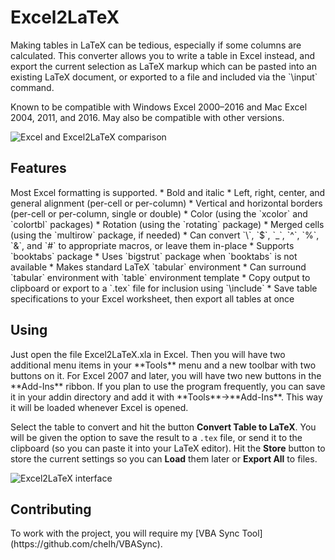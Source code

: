 <h1>Excel2LaTeX</h1>
Making tables in LaTeX can be tedious, especially if some columns are calculated.
This converter allows you to write a table in Excel instead, and export the current selection as LaTeX markup
which can be pasted into an existing LaTeX document, or exported to a file and included via the `\input` command.

Known to be compatible with Windows Excel 2000&ndash;2016 and Mac Excel 2004, 2011, and 2016.
May also be compatible with other versions.

![Excel and Excel2LaTeX comparison](https://i.imgur.com/UNKCihT.png)

<h2>Features</h2>
Most Excel formatting is supported.
 * Bold and italic
 * Left, right, center, and general alignment (per-cell or per-column)
 * Vertical and horizontal borders (per-cell or per-column, single or double)
 * Color (using the `xcolor` and `colortbl` packages)
 * Rotation (using the `rotating` package)
 * Merged cells (using the `multirow` package, if needed)
 * Can convert `\`, `$`, `_`, `^`, `%`, `&`, and `#` to appropriate macros, or leave them in-place
 * Supports `booktabs` package
 * Uses `bigstrut` package when `booktabs` is not available
 * Makes standard LaTeX `tabular` environment
 * Can surround `tabular` environment with `table` environment template
 * Copy output to clipboard or export to a `.tex` file for inclusion using `\include`
 * Save table specifications to your Excel worksheet, then export all tables at once


<h2>Using</h2>
Just open the file Excel2LaTeX.xla in Excel.  Then you will have two additional 
menu items in your **Tools** menu and a new toolbar with two buttons on it.  For 
Excel 2007 and later, you will have two new buttons in the **Add-Ins** ribbon.  If 
you plan to use the program frequently, you can save it in your addin directory 
and add it with **Tools**→**Add-Ins**.  This way it will be loaded whenever Excel is 
opened.

Select the table to convert and hit the button **Convert Table to LaTeX**.  You 
will be given the option to save the result to a `.tex` file, or send it to the clipboard 
(so you can paste it into your LaTeX editor).  Hit the **Store** button to store the 
current settings so you can **Load** them later or **Export All** to files.

![Excel2LaTeX interface](https://i.imgur.com/EK88upo.png)

<h2>Contributing</h2>
To work with the project, you will require my [VBA Sync Tool](https://github.com/chelh/VBASync).
